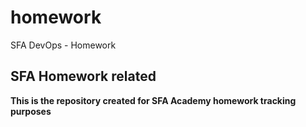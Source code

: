 # homework
SFA DevOps - Homework

 ## SFA Homework related
 
 **This is the repository created for SFA Academy homework tracking purposes**
